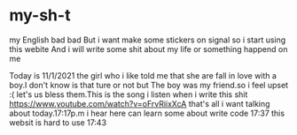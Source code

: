 # my-sh-t
my English bad bad 
But i want make some stickers on signal so i start using this webite
And i will write some shit about my life or something happend on me

Today is 11/1/2021 the girl who i like told me that she are fall in love with a boy.I don't know is that ture or not but The boy was my friend.so i feel upset :(
let's us bless them.This is the song i listen when i write this shit https://www.youtube.com/watch?v=oFrvRiixXcA that's all i want talking about today.17:17p.m
i hear here can learn some about write code 17:37
this websit is hard to use 17:43
